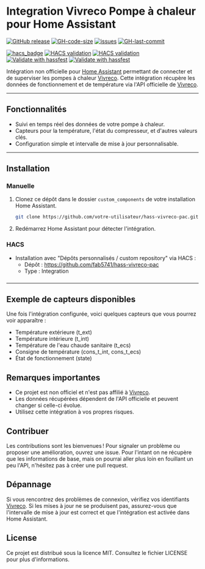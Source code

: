 # Integration Vivreco Pompe à chaleur pour Home Assistant

[![GitHub release](https://img.shields.io/github/v/release/fab5741/hass-vivreco-pac.svg?include_prereleases=&sort=semver&color=blue)](https://github.com/fab5741/hass-vivreco-pac/releases/)
[![GH-code-size](https://img.shields.io/github/languages/code-size/fab5741/hass-vivreco-pac?color=red)](https://github.com/fab5741/hass-vivreco-pac)
[![issues](https://img.shields.io/github/issues/fab5741/hass-vivreco-pac)](https://github.com/fab5741/hass-vivreco-pac/issues)
[![GH-last-commit](https://img.shields.io/github/last-commit/fab5741/hass-vivreco-pac?style=flat-square)](https://github.com/fab5741/hass-vivreco-pac/commits/main)

[![hacs_badge](https://img.shields.io/badge/HACS-Custom-41BDF5.svg)](https://github.com/hacs/integration)
[![HACS validation](https://github.com/fab5741/hass-vivreco-pac/workflows/HACS%20validation/badge.svg)](https://github.com/fab5741/hass-vivreco-pac/actions?query=workflow:"HACS+validation")
[![HACS validation](https://github.com/nidebr/hass-vivreco-pac/workflows/HACS%20validation/badge.svg)](https://github.com/nidebr/hass-vivreco-pac/actions?query=workflow:"HACS+validation")
[![Validate with hassfest](https://github.com/fab5741/hass-vivreco-pac/workflows/Validate%20with%20hassfest/badge.svg)](https://github.com/fab5741/hass-vivreco-pac/actions?query=workflow:"Validate+with+hassfest")
[![Validate with hassfest](https://github.com/nidebr/hass-vivreco-pac/workflows/Validate%20with%20hassfest/badge.svg)](https://github.com/nidebr/hass-vivreco-pac/actions?query=workflow:"Validate+with+hassfest")

Intégration non officielle pour [Home Assistant][home-assistant] permettant de connecter et de superviser les pompes à chaleur [Vivreco][vivreco]. Cette intégration récupère les données de fonctionnement et de température via l'API officielle de [Vivreco][vivreco].

---

## Fonctionnalités
- Suivi en temps réel des données de votre pompe à chaleur.
- Capteurs pour la température, l'état du compresseur, et d'autres valeurs clés.
- Configuration simple et intervalle de mise à jour personnalisable.

---

## Installation

### Manuelle

1. Clonez ce dépôt dans le dossier `custom_components` de votre installation Home Assistant.
   ```bash
   git clone https://github.com/votre-utilisateur/hass-vivreco-pac.git custom_components/hass-vivreco-pac
2. Redémarrez Home Assistant pour détecter l'intégration.

### HACS

- Installation avec "Dépôts personnalisés / custom repository" via HACS :
   - Dépôt : https://github.com/fab5741/hass-vivreco-pac
   - Type : Integration

### 
---

## Exemple de capteurs disponibles
Une fois l'intégration configurée, voici quelques capteurs que vous pourrez voir apparaître :

- Température extérieure (t_ext)
- Température intérieure (t_int)
- Température de l'eau chaude sanitaire (t_ecs)
- Consigne de température (cons_t_int, cons_t_ecs)
- État de fonctionnement (state)

## Remarques importantes
- Ce projet est non officiel et n'est pas affilié à [Vivreco][vivreco].
- Les données récupérées dépendent de l'API officielle et peuvent changer si celle-ci évolue.
- Utilisez cette intégration à vos propres risques.

## Contribuer
Les contributions sont les bienvenues ! Pour signaler un problème ou proposer une amélioration, ouvrez une issue.
Pour l'intant on ne récupère que les informations de base, mais on pourrai aller plus loin en fouillant un peu l'API, n'hésitez pas à créer une pull request.

## Dépannage
Si vous rencontrez des problèmes de connexion, vérifiez vos identifiants [Vivreco][vivreco].
Si les mises à jour ne se produisent pas, assurez-vous que l'intervalle de mise à jour est correct et que l'intégration est activée dans Home Assistant.    

## License

Ce projet est distribué sous la licence MIT. Consultez le fichier LICENSE pour plus d'informations.

<!-- Badges -->

[hacs-url]: https://github.com/hacs/integration
[hacs-badge]: https://img.shields.io/badge/hacs-default-orange.svg?style=flat-square
[release-badge]: https://img.shields.io/github/v/release/fab5741/hass-vivreco-pac?style=flat-square
[downloads-badge]: https://img.shields.io/github/downloads/fab5741/hass-vivreco-pac/total?style=flat-square
[build-badge]: https://img.shields.io/github/actions/workflow/status/fab5741/hass-vivreco-pac/build.yml?branch=main&style=flat-square

<!-- Links -->
[home-assistant]: https://www.home-assistant.io/
[vivreco]: https://www.vivreco.fr/